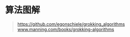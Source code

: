 # 算法图解
>https://github.com/egonschiele/grokking_algorithms  
>www.manning.com/books/grokking-algorithms